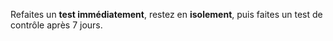 Refaites un **test immédiatement**, restez en **isolement**, puis faites un test de contrôle après 7 jours.
